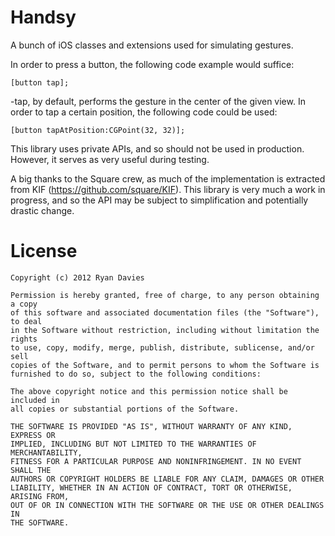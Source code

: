 Handsy
======

A bunch of iOS classes and extensions used for simulating gestures.

In order to press a button, the following code example would suffice:

    [button tap];

-tap, by default, performs the gesture in the center of the given view.
In order to tap a certain position, the following code could be used:

    [button tapAtPosition:CGPoint(32, 32)];

This library uses private APIs, and so should not be used in production. However, it serves as very useful during testing.

A big thanks to the Square crew, as much of the implementation is extracted from KIF (https://github.com/square/KIF).
This library is very much a work in progress, and so the API may be subject to simplification and potentially drastic change.

License
=======

    Copyright (c) 2012 Ryan Davies
    
    Permission is hereby granted, free of charge, to any person obtaining a copy
    of this software and associated documentation files (the "Software"), to deal
    in the Software without restriction, including without limitation the rights
    to use, copy, modify, merge, publish, distribute, sublicense, and/or sell
    copies of the Software, and to permit persons to whom the Software is
    furnished to do so, subject to the following conditions:
    
    The above copyright notice and this permission notice shall be included in
    all copies or substantial portions of the Software.
    
    THE SOFTWARE IS PROVIDED "AS IS", WITHOUT WARRANTY OF ANY KIND, EXPRESS OR
    IMPLIED, INCLUDING BUT NOT LIMITED TO THE WARRANTIES OF MERCHANTABILITY,
    FITNESS FOR A PARTICULAR PURPOSE AND NONINFRINGEMENT. IN NO EVENT SHALL THE
    AUTHORS OR COPYRIGHT HOLDERS BE LIABLE FOR ANY CLAIM, DAMAGES OR OTHER
    LIABILITY, WHETHER IN AN ACTION OF CONTRACT, TORT OR OTHERWISE, ARISING FROM,
    OUT OF OR IN CONNECTION WITH THE SOFTWARE OR THE USE OR OTHER DEALINGS IN
    THE SOFTWARE.
